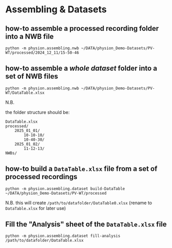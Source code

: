 # Assembling & Datasets

## how-to assemble a processed recording folder into a  NWB file 

```
python -m physion.assembling.nwb ~/DATA/physion_Demo-Datasets/PV-WT/processed/2024_12_11/15-50-46
```
## how-to assemble a *whole dataset* folder into a set of NWB files

```
python -m physion.assembling.nwb ~/DATA/physion_Demo-Datasets/PV-WT/DataTable.xlsx
```
N.B.

the folder structure should be:
```
DataTable.xlsx
processed/
    2025_01_01/
        10-10-10/
        10-40-30/
    2025_01_02/
        11-12-13/
NWBs/
```

## how-to build a `DataTable.xlsx` file from a set of processed recordings

```
python -m physion.assembling.dataset build-DataTable ~/DATA/physion_Demo-Datasets/PV-WT/processed
```

N.B. this will create `/path/to/datafolder/DataTable0.xlsx` (rename to `DataTable.xlsx` for later use)

## Fill the "Analysis" sheet of the `DataTable.xlsx` file

```
python -m physion.assembling.dataset fill-analysis /path/to/datafolder/DataTable.xlsx
```


